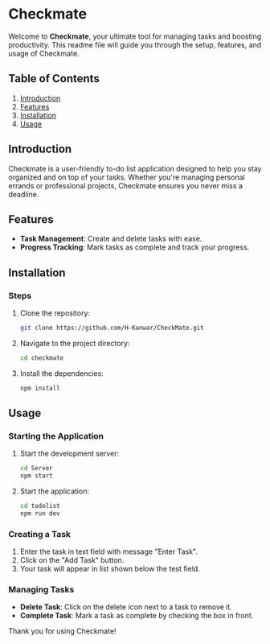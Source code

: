 # Checkmate

Welcome to **Checkmate**, your ultimate tool for managing tasks and boosting productivity. This readme file will guide you through the setup, features, and usage of Checkmate.

## Table of Contents

1. [Introduction](#introduction)
2. [Features](#features)
3. [Installation](#installation)
4. [Usage](#usage)

## Introduction

Checkmate is a user-friendly to-do list application designed to help you stay organized and on top of your tasks. Whether you're managing personal errands or professional projects, Checkmate ensures you never miss a deadline.

## Features

- **Task Management**: Create and delete tasks with ease.
- **Progress Tracking**: Mark tasks as complete and track your progress.

## Installation

### Steps

1. Clone the repository:
   ```sh
   git clone https://github.com/H-Kanwar/CheckMate.git
   ```
2. Navigate to the project directory:
   ```sh
   cd checkmate
   ```
3. Install the dependencies:
   ```sh
   npm install
   ```

## Usage

### Starting the Application

1. Start the development server:
   ```sh
   cd Server
   npm start
   ```
2. Start the application:
   ```sh
   cd todolist
   npm run dev
   ```

### Creating a Task

1. Enter the task in text field with message "Enter Task".
2. Click on the "Add Task" button.
3. Your task will appear in list shown below the test field.

### Managing Tasks

- **Delete Task**: Click on the delete icon next to a task to remove it.
- **Complete Task**: Mark a task as complete by checking the box in front.

Thank you for using Checkmate! 